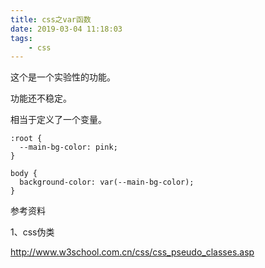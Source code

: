 ```yaml
---
title: css之var函数
date: 2019-03-04 11:18:03
tags:
	- css
---
```




这个是一个实验性的功能。

功能还不稳定。

相当于定义了一个变量。

```
:root {
  --main-bg-color: pink;
}

body {
  background-color: var(--main-bg-color);
}
```



参考资料

1、css伪类

http://www.w3school.com.cn/css/css_pseudo_classes.asp

